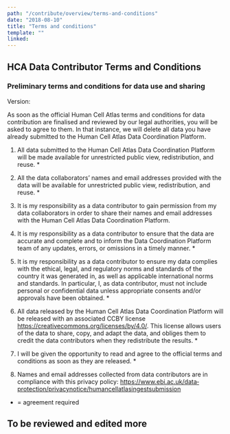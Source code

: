 ```yaml
---
path: "/contribute/overview/terms-and-conditions"
date: "2018-08-10"
title: "Terms and conditions"
template: ""
linked:
---
```


## HCA Data Contributor Terms and Conditions

### Preliminary terms and conditions for data use and sharing

Version: 

As soon as the official Human Cell Atlas terms and conditions for data contribution are finalised and reviewed by our legal authorities, you will be asked to agree to them. In that instance, we will delete all data you have already submitted to the Human Cell Atlas Data Coordination Platform.


1. All data submitted to the Human Cell Atlas Data Coordination Platform will be made available for unrestricted public view, redistribution, and reuse. *

1. All the data collaborators’ names and email addresses provided with the data will be available for unrestricted public view, redistribution, and reuse. *

1. It is my responsibility as a data contributor to gain permission from my data collaborators in order to share their names and email addresses with the Human Cell Atlas Data Coordination Platform.

1. It is my responsibility as a data contributor to ensure that the data are accurate and complete and to inform the Data Coordination Platform team of any updates, errors, or omissions in a timely manner. *

1. It is my responsibility as a data contributor to ensure my data complies with the ethical, legal, and regulatory norms and standards of the country it was generated in, as well as applicable international norms and standards. In particular, I, as data contributor, must not include personal or confidential data unless appropriate consents and/or approvals have been obtained. *

1. All data released by the Human Cell Atlas Data Coordination Platform will be released with an associated CC­BY license https://creativecommons.org/licenses/by/4.0/. This license allows users of the data to share, copy, and adapt the data, and obliges them to credit the data contributors when they redistribute the results. *

1. I will be given the opportunity to read and agree to the official terms and conditions as soon as they are released. *

1. Names and email addresses collected from data contributors are in compliance with this privacy policy: https://www.ebi.ac.uk/data­protection/privacy­notice/human­cell­atlas­ingest­submission

* = agreement required

## To be reviewed and edited more
